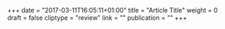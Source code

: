 +++
date = "2017-03-11T16:05:11+01:00"
title = "Article Title"
weight = 0
draft = false
cliptype = "review"
link = ""
publication = "" 
+++

